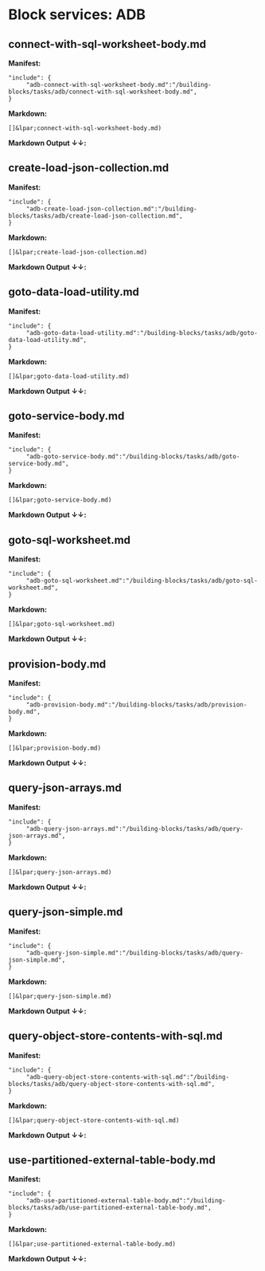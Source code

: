 # Block services: ADB
## connect-with-sql-worksheet-body.md
**Manifest:**
```
"include": {
     "adb-connect-with-sql-worksheet-body.md":"/building-blocks/tasks/adb/connect-with-sql-worksheet-body.md",
}
```

**Markdown:**
```
[]&lpar;connect-with-sql-worksheet-body.md)
```

**Markdown Output &#8595;&#8595;:**
 
[](include:adb-connect-with-sql-worksheet-body.md)
 
## create-load-json-collection.md
**Manifest:**
```
"include": {
     "adb-create-load-json-collection.md":"/building-blocks/tasks/adb/create-load-json-collection.md",
}
```

**Markdown:**
```
[]&lpar;create-load-json-collection.md)
```

**Markdown Output &#8595;&#8595;:**
 
[](include:adb-create-load-json-collection.md)
 
## goto-data-load-utility.md
**Manifest:**
```
"include": {
     "adb-goto-data-load-utility.md":"/building-blocks/tasks/adb/goto-data-load-utility.md",
}
```

**Markdown:**
```
[]&lpar;goto-data-load-utility.md)
```

**Markdown Output &#8595;&#8595;:**
 
[](include:adb-goto-data-load-utility.md)
 
## goto-service-body.md
**Manifest:**
```
"include": {
     "adb-goto-service-body.md":"/building-blocks/tasks/adb/goto-service-body.md",
}
```

**Markdown:**
```
[]&lpar;goto-service-body.md)
```

**Markdown Output &#8595;&#8595;:**
 
[](include:adb-goto-service-body.md)
 
## goto-sql-worksheet.md
**Manifest:**
```
"include": {
     "adb-goto-sql-worksheet.md":"/building-blocks/tasks/adb/goto-sql-worksheet.md",
}
```

**Markdown:**
```
[]&lpar;goto-sql-worksheet.md)
```

**Markdown Output &#8595;&#8595;:**
 
[](include:adb-goto-sql-worksheet.md)
 
## provision-body.md
**Manifest:**
```
"include": {
     "adb-provision-body.md":"/building-blocks/tasks/adb/provision-body.md",
}
```

**Markdown:**
```
[]&lpar;provision-body.md)
```

**Markdown Output &#8595;&#8595;:**
 
[](include:adb-provision-body.md)
 
## query-json-arrays.md
**Manifest:**
```
"include": {
     "adb-query-json-arrays.md":"/building-blocks/tasks/adb/query-json-arrays.md",
}
```

**Markdown:**
```
[]&lpar;query-json-arrays.md)
```

**Markdown Output &#8595;&#8595;:**
 
[](include:adb-query-json-arrays.md)
 
## query-json-simple.md
**Manifest:**
```
"include": {
     "adb-query-json-simple.md":"/building-blocks/tasks/adb/query-json-simple.md",
}
```

**Markdown:**
```
[]&lpar;query-json-simple.md)
```

**Markdown Output &#8595;&#8595;:**
 
[](include:adb-query-json-simple.md)
 
## query-object-store-contents-with-sql.md
**Manifest:**
```
"include": {
     "adb-query-object-store-contents-with-sql.md":"/building-blocks/tasks/adb/query-object-store-contents-with-sql.md",
}
```

**Markdown:**
```
[]&lpar;query-object-store-contents-with-sql.md)
```

**Markdown Output &#8595;&#8595;:**
 
[](include:adb-query-object-store-contents-with-sql.md)
 
## use-partitioned-external-table-body.md
**Manifest:**
```
"include": {
     "adb-use-partitioned-external-table-body.md":"/building-blocks/tasks/adb/use-partitioned-external-table-body.md",
}
```

**Markdown:**
```
[]&lpar;use-partitioned-external-table-body.md)
```

**Markdown Output &#8595;&#8595;:**
 
[](include:adb-use-partitioned-external-table-body.md)
 
